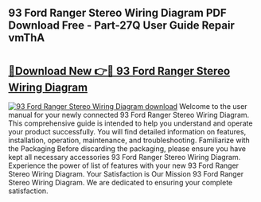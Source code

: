 ## 93 Ford Ranger Stereo Wiring Diagram PDF Download Free - Part-27Q User Guide Repair vmThA

# <h2><a href="http://dfpnmgo.blite.top/?on=93+Ford+Ranger+Stereo+Wiring+Diagram">🔗Download New 👉🔴 93 Ford Ranger Stereo Wiring Diagram</a></h2>

[![93 Ford Ranger Stereo Wiring Diagram download](https://i.imgur.com/lujVjoI.png)](http://dfpnmgo.blite.top/?on=93+Ford+Ranger+Stereo+Wiring+Diagram)
Welcome to the user manual for your newly connected 93 Ford Ranger Stereo Wiring Diagram. This comprehensive guide is intended to help you understand and operate your product successfully. You will find detailed information on features, installation, operation, maintenance, and troubleshooting. Familiarize with the Packaging Before discarding the packaging, please ensure you have kept all necessary accessories 93 Ford Ranger Stereo Wiring Diagram. Experience the power of list of features with your new 93 Ford Ranger Stereo Wiring Diagram. Your Satisfaction is Our Mission 93 Ford Ranger Stereo Wiring Diagram. We are dedicated to ensuring your complete satisfaction.
